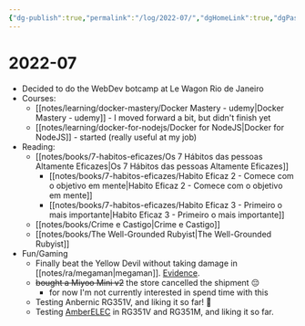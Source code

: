 ```yaml
---
{"dg-publish":true,"permalink":"/log/2022-07/","dgHomeLink":true,"dgPassFrontmatter":false,"dgShowBacklinks":true,"dgShowLocalGraph":false}
---
```


# 2022-07

- Decided to do the WebDev botcamp at Le Wagon Rio de Janeiro
- Courses:
    - [[notes/learning/docker-mastery/Docker Mastery - udemy|Docker Mastery - udemy]] - I moved forward a bit, but didn't finish yet
    - [[notes/learning/docker-for-nodejs/Docker for NodeJS|Docker for NodeJS]] - started (really useful at my job)
- Reading:
    - [[notes/books/7-habitos-eficazes/Os 7 Hábitos das pessoas Altamente Eficazes|Os 7 Hábitos das pessoas Altamente Eficazes]]
        - [[notes/books/7-habitos-eficazes/Habito Eficaz 2 - Comece com o objetivo em mente|Habito Eficaz 2 - Comece com o objetivo em mente]]
        - [[notes/books/7-habitos-eficazes/Habito Eficaz 3 - Primeiro o mais importante|Habito Eficaz 3 - Primeiro o mais importante]]
    - [[notes/books/Crime e Castigo|Crime e Castigo]]
    - [[notes/books/The Well-Grounded Rubyist|The Well-Grounded Rubyist]]
- Fun/Gaming 
    - Finally beat the Yellow Devil without taking damage in [[notes/ra/megaman|megaman]]. [Evidence](https://retroachievements.org/achievement/3478).
    - ~~bought a Miyoo Mini v2~~ the store cancelled the shipment 😔
        - for now I'm not currently interested in spend time with this
    - Testing Anbernic RG351V, and liking it so far! 🤩
    - Testing [AmberELEC](https://amberelec.org/) in RG351V and RG351M, and liking it so far.

